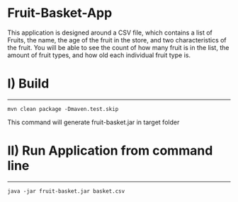 # Fruit-Basket-App
This application is designed around a CSV file, which contains a list of Fruits, the name, the age of the fruit in the store, and two characteristics of the fruit. You will be able to see the count of how many fruit is in the list, the amount of fruit types, and how old each individual fruit type is. 

# I) Build
--------------------------------------------
```
mvn clean package -Dmaven.test.skip
```


This command will generate fruit-basket.jar in target folder


# II) Run Application from command line
--------------------------------------------
```
java -jar fruit-basket.jar basket.csv
```

